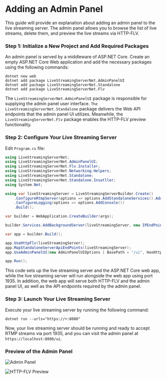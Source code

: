 # Adding an Admin Panel

This guide will provide an explanation about adding an admin panel to the live streaming server. The admin panel allows you to browse the list of live streams, delete them, and preview the live streams via HTTP-FLV.

### Step 1: Initialize a New Project and Add Required Packages

An admin panel is served by a middleware of ASP.NET Core. Create an empty ASP.NET Core Web application and add the necessary packages using the following commands:

```
dotnet new web
dotnet add package LiveStreamingServerNet.AdminPanelUI
dotnet add package LiveStreamingServerNet.Standalone
dotnet add package LiveStreamingServerNet.Flv
```

The `LiveStreamingServerNet.AdminPanelUI` package is responsible for supplying the admin panel user interface. `The LiveStreamingServerNet.Standalone` package delivers the Web API endpoints that the admin panel UI utilizes. Meanwhile, the `LiveStreamingServerNet.Flv` package enables the HTTP-FLV preview functionality.

### Step 2: Configure Your Live Streaming Server

Edit `Program.cs` file:

```cs
using LiveStreamingServerNet;
using LiveStreamingServerNet.AdminPanelUI;
using LiveStreamingServerNet.Flv.Installer;
using LiveStreamingServerNet.Networking.Helpers;
using LiveStreamingServerNet.Standalone;
using LiveStreamingServerNet.Standalone.Insatller;
using System.Net;

using var liveStreamingServer = LiveStreamingServerBuilder.Create()
    .ConfigureRtmpServer(options => options.AddStandaloneServices().AddFlv())
    .ConfigureLogging(options => options.AddConsole())
    .Build();

var builder = WebApplication.CreateBuilder(args);

builder.Services.AddBackgroundServer(liveStreamingServer, new IPEndPoint(IPAddress.Any, 1935));

var app = builder.Build();

app.UseHttpFlv(liveStreamingServer);
app.MapStandaloneServerApiEndPoints(liveStreamingServer);
app.UseAdminPanelUI(new AdminPanelUIOptions { BasePath = "/ui", HasHttpFlvPreview = true });

app.Run();
```

This code sets up the live streaming server and the ASP.NET Core web app, while the live streaming server will run alongside the web app using port 1935. In addition, the web app will serve both HTTP-FLV and the admin panel UI, as well as the API endpoints required by the admin panel.

### Step 3: Launch Your Live Streaming Server

Execute your live streaming server by running the following command:

```
dotnet run --urls="https://+:8080"
```

Now, your live streaming server should be running and ready to accept RTMP streams via port 1935, and you can visit the admin panel at `https://localhost:8080/ui`.

### Preview of the Admin Panel

![Admin Panel](../../images/admin-panel.jpeg)

![HTTP-FLV Preview](../../images/http-flv-preview.jpeg)
